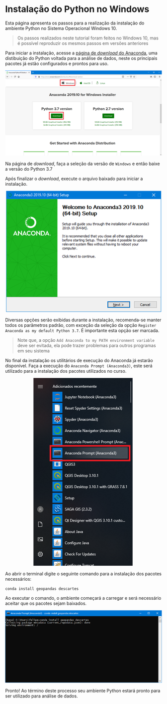 # Instalação do Python no Windows

Esta página apresenta os passos para a realização da instalação do ambiente Python no Sistema Operacional Windows 10.

> Os passos realizados neste tutorial foram feitos no Windows 10, mas é possível reproduzir os mesmos passos 
em versões anteriores

Para iniciar a instalação, acesse a [ página de *download* do Anaconda](https://www.anaconda.com/distribution/#download-section), uma distibuição do Python voltada para a análise de dados, neste os principais pacotes já estão configurados e prontos para uso.

<p align="center">
    <img src="images/python-install-windows/1.png">
</p>

Na página de *download*, faça a seleção da versão de `Windows` e então baixe a versão do Python 3.7

Após finalizar o *download*, execute o arquivo baixado para iniciar a instalação.

<p align="center">
    <img src="images/python-install-windows/3.png">
</p>

Diversas opções serão exibidas durante a instalação, recomenda-se manter todos os parâmetros padrão, com exceção da seleção da opção `Register Anaconda as my default Python 3.7`. É importante esta opção ser marcada.

> Note que, a opção `Add Anaconda to my PATH environment variable` deve ser evitada, ela pode trazer problemas para outros programas em seu sistema

No final da instalação os utilitários de execução do Anaconda já estarão disponível. Faça a execução do `Anaconda Prompt (Anaconda3)`, este será utilizado para a instalação dos pacotes utilizados no curso.

<p align="center">
    <img src="images/python-install-windows/9.png">
</p>

Ao abrir o terminal digite o seguinte comando para a instalação dos pacotes necessários:

```shell
conda install geopandas descartes
```

Ao executar o comando, o ambiente começará a carregar e será necessário aceitar que os pacotes sejam baixados.

<p align="center">
    <img src="images/python-install-windows/10.png">
</p>

Pronto! Ao término deste processo seu ambiente Python estará pronto para ser utilizado para análise de dados.
